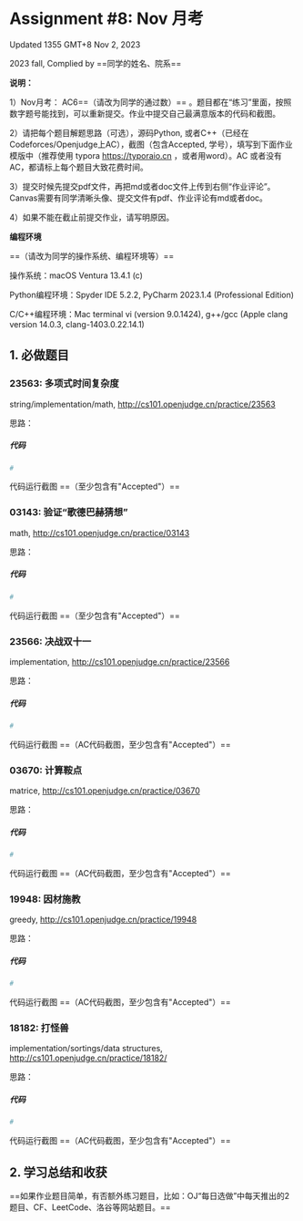# Assignment #8: Nov 月考

Updated 1355 GMT+8 Nov 2, 2023

2023 fall, Complied by ==同学的姓名、院系==



**说明：**

1）Nov⽉考： AC6==（请改为同学的通过数）== 。题⽬都在“练习”⾥⾯，按照数字题号能找到，可以重新提交。作业中提交⾃⼰最满意版本的代码和截图。

2）请把每个题目解题思路（可选），源码Python, 或者C++（已经在Codeforces/Openjudge上AC），截图（包含Accepted, 学号），填写到下面作业模版中（推荐使用 typora https://typoraio.cn ，或者用word）。AC 或者没有AC，都请标上每个题目大致花费时间。

3）提交时候先提交pdf文件，再把md或者doc文件上传到右侧“作业评论”。Canvas需要有同学清晰头像、提交文件有pdf、作业评论有md或者doc。

4）如果不能在截止前提交作业，请写明原因。



**编程环境**

==（请改为同学的操作系统、编程环境等）==

操作系统：macOS Ventura 13.4.1 (c)

Python编程环境：Spyder IDE 5.2.2, PyCharm 2023.1.4 (Professional Edition)

C/C++编程环境：Mac terminal vi (version 9.0.1424), g++/gcc (Apple clang version 14.0.3, clang-1403.0.22.14.1)



## 1. 必做题目

### 23563: 多项式时间复杂度

string/implementation/math, http://cs101.openjudge.cn/practice/23563



思路：



##### 代码

```python
# 

```



代码运行截图 ==（至少包含有"Accepted"）==





### 03143: 验证“歌德巴赫猜想”

math, http://cs101.openjudge.cn/practice/03143



思路：



##### 代码

```python
# 

```



代码运行截图 ==（至少包含有"Accepted"）==





### 23566: 决战双十一

implementation, http://cs101.openjudge.cn/practice/23566



思路：



##### 代码

```python
# 

```



代码运行截图 ==（AC代码截图，至少包含有"Accepted"）==





### 03670: 计算鞍点

matrice, http://cs101.openjudge.cn/practice/03670



思路：



##### 代码

```python
# 

```



代码运行截图 ==（AC代码截图，至少包含有"Accepted"）==





### 19948: 因材施教

greedy, http://cs101.openjudge.cn/practice/19948



思路：



##### 代码

```python
# 

```



代码运行截图 ==（AC代码截图，至少包含有"Accepted"）==





### 18182: 打怪兽

implementation/sortings/data structures, http://cs101.openjudge.cn/practice/18182/



思路：



##### 代码

```python
# 

```



代码运行截图 ==（AC代码截图，至少包含有"Accepted"）==





## 2. 学习总结和收获

==如果作业题目简单，有否额外练习题目，比如：OJ“每日选做”中每天推出的2题目、CF、LeetCode、洛谷等网站题目。==





